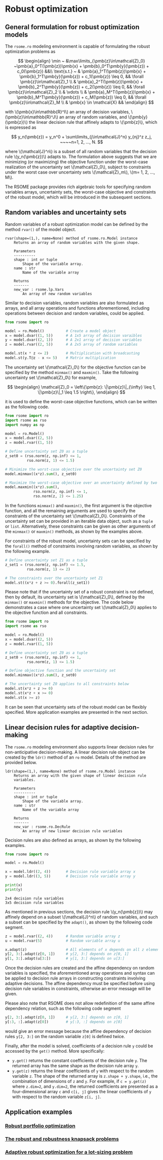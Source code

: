 <script src="https://cdn.mathjax.org/mathjax/latest/MathJax.js?config=TeX-AMS-MML_HTMLorMML" type="text/javascript"></script>

# Robust optimization

## General formulation for robust optimization models <a name="section2.1"></a>

The `rsome.ro` modeling environment is capable of formulating the robust optimization problems as

$$
\begin{align}
\min ~ &\max\limits_{\pmb{z}\in\mathcal{Z}_0} ~\pmb{a}_0^T(\pmb{z})\pmb{x} + \pmb{b}_0^T\pmb{y}(\pmb{z}) + c_0(\pmb{z}) &&\\
\text{s.t.} ~ & \pmb{a}_1^T(\pmb{z})\pmb{x} + \pmb{b}_1^T\pmb{y}(\pmb{z}) + c_1(\pmb{z}) \leq 0, && \forall \pmb{z}\in\mathcal{Z}_1 \\
& \pmb{a}_2^T(\pmb{z})\pmb{x} + \pmb{b}_2^T\pmb{y}(\pmb{z}) + c_2(\pmb{z}) \leq 0, && \forall \pmb{z}\in\mathcal{Z}_2 \\
& \vdots \\
& \pmb{a}_M^T(\pmb{z})\pmb{x} + \pmb{b}_M^T\pmb{y}(\pmb{z}) + c_M(\pmb{z}) \leq 0, && \forall \pmb{z}\in\mathcal{Z}_M \\
& \pmb{x} \in \mathcal{X} &&
\end{align}
$$

with \\(\pmb{x}\in\mathbb{R}^I\\) an array of decision variables, \\(\pmb{z}\in\mathbb{R}^J\\) an array of random variables, and \\(\pmb{y}(\pmb{z})\\) the linear decision rule that affinely adapts to \\(\pmb{z}\\), which is expressed as

$$
y_n(\pmb{z}) = y_n^0 + \sum\limits_{j\in\mathcal{J}^n} y_{nj}^z z_j, ~~~~n=1, 2, ..., N.
$$

where \\(\mathcal{J}^n\\) is a subset of all random variables that the decision rule \\(y_n(\pmb{z})\\) adapts to. The formulation above suggests that we are minimizing (or maximizing) the objective function under the worst-case realization of the uncertainty set \\(\mathcal{Z}_0\\), subject to constraints under the worst case over uncertainty sets \\(\mathcal{Z}_m\\), \\(m= 1, 2, ..., M\\).

The RSOME package provides rich algebraic tools for specifying random variables arrays, uncertainty sets, the worst-case objective and constraints of the robust model, which will be introduced in the subsequent sections.

## Random variables and uncertainty sets <a name="section2.2"></a>

Random variables of a robust optimization model can be defined by the method <code>rvar()</code> of the model object.

```
rvar(shape=(1,), name=None) method of rsome.ro.Model instance
    Returns an array of random variables with the given shape.

    Parameters
    ----------
    shape : int or tuple
        Shape of the variable array.
    name : str
        Name of the variable array

    Returns
    -------
    new_var : rsome.lp.Vars
        An array of new random variables
```

Similar to decision variables, random variables are also formulated as arrays, and all array operations and functions aforementioned, including operations between decision and random variables, could be applied.


```python
from rsome import ro

model = ro.Model()          # Create a model object
x = model.dvar((1, 5))      # A 1x5 array of decision varaibles
y = model.dvar((2, 1))      # A 2x1 array of decision variables
z = model.rvar((2, 5))      # A 2x5 array of random variables

model.st(x * z <= 2)        # Multiplication with broadcasting
model.st(y.T@z - x <= 5)    # Matrix multiplication
```

The uncertainty set \\(\mathcal{Z}_0\\) for the objective function can be specified by the method <code>minmax()</code> and <code>maxmin()</code>. Take the following uncertainty set \\(\mathcal{Z}_0\\) for example,  

$$
\begin{align}
\mathcal{Z}_0 = \left\{\pmb{z}:
\|\pmb{z}\|_{\infty} \leq 1,
\|\pmb{z}\|_1 \leq 1.5  
\right\},
\end{align}
$$

it is used to define the worst-case objective functions, which can be written as the following code.

```python
from rsome import ro
import rsome as rso
import numpy as np

model = ro.Model()          
x = model.dvar((2, 5))      
z = model.rvar((1, 5))    

# Define uncertainty set Z0 as a tuple
z_set0 = (rso.norm(z, np.inf) <= 1,   
          rso.norm(z, 1) <= 1.5)

# Minimize the worst-case objective over the uncertainty set Z0
model.minmax((x*z).sum(), z_set0)    

# Maximize the worst-case objective over an uncertainty defined by two constraints
model.maxmin((x*z).sum(),
             rso.norm(z, np.inf) <= 1,
             rso.norm(z, 2) <= 1.25)
```

In the functions <code>minmax()</code> and <code>maxmin()</code>, the first argument is the objective function, and all the remaining arguments are used to specify the constraints of the uncertainty set \\(\mathcal{Z}_0\\). Constraints of the uncertainty set can be provided in an iterable data object, such as a `tuple` or `list`. Alternatively, these constraints can be given as other arguments of the `minmax()` or `maxmin()` methods, as shown by the examples above.


For constraints of the robust model, uncertainty sets can be specified by the <code>forall()</code> method of constraints involving random variables, as shown by the following example.


```python
# Define uncertainty set Z1 as a tuple
z_set1 = (rso.norm(z, np.inf) <= 1.5,
          rso.norm(z, 1) <= 2)

# The constraints over the uncertainty set Z1
model.st((x*z + z >= 0).forall(z_set1))
```

Please note that if the uncertainty set of a robust constraint is not defined, then by default, its uncertainty set is \\(\mathcal{Z}_0\\), defined by the `minmax()` or `maxmin()` methods for the objective. The code below demonstrates a case where one uncertainty set \\(\mathcal{Z}_0\\) applies to the objective function and all constraints.


```python
from rsome import ro
import rsome as rso

model = ro.Model()          
x = model.dvar((2, 5))      
z = model.rvar((1, 5))    

# Define uncertainty set Z0 as a tuple
z_set0 = (rso.norm(z, np.inf) <= 1,   
          rso.norm(z, 1) <= 1.5)

# Define objective function and the uncertainty set
model.minmax((x*z).sum(), z_set0)  

# The uncertainty set Z0 applies to all constraints below
model.st(x*z + z >= 0)
model.st(x*z + x >= 0)
model.st(x >= z)
```

It can be seen that uncertainty sets of the robust model can be flexibly specified. More application examples are presented in the next section.

## Linear decision rules for adaptive decision-making <a name="section2.3"></a>

The `rsome.ro` modeling environment also supports linear decision rules for non-anticipative decision-making. A linear decision rule object can be created by the `ldr()` method of an `ro` model. Details of the method are provided below.

```
ldr(shape=(1,), name=None) method of rsome.ro.Model instance
    Returns an array with the given shape of linear decision rule
    variables.

    Parameters
    ----------
    shape : int or tuple
        Shape of the variable array.
    name : str
        Name of the variable array

    Returns
    -------
    new_var : rsome.ro.DecRule
        An array of new linear decision rule variables
```

Decision rules are also defined as arrays, as shown by the following examples.

```python
from rsome import ro

model = ro.Model()

x = model.ldr((2, 4))       # Decision rule variable array x
y = model.ldr((3, 5))       # Decision rule variable array y

print(x)
print(y)
```

```
2x4 decision rule variables
3x5 decision rule variables
```

As mentioned in previous sections, the decision rule \\(y_n(\pmb{z})\\) may affinely depend on a subset \\(\mathcal{J}^n\\) of random variables, and such a subset can be specified by the `adapt()`, as shown by the following code segment.

```python
z = model.rvar((2, 4))      # Random variable array z
u = model.rvar(5)           # Random variable array u

x.adapt(z)                  # All elements of x depends on all z elements
y[2, 3:].adapt(z[0, 1])     # y[2, 3:] depends on z[0, 1]
y[1, 3:].adapt(u[3:])       # y[1, 3:] depends on u[3:]
```

Once the decision rules are created and the affine dependency on random variables is specified, the aforementioned array operations and syntax can be applied to decision rule arrays in constructing constraints involving adaptive decisions. The affine dependency must be specified before using decision rule variables in constraints, otherwise an error message will be given.

Please also note that RSOME does not allow redefinition of the same affine dependency relation, such as the following code segment

```python
y[2, 3:].adapt(z[0, 1])     # y[2, 3:] depends on z[0, 1]
y[:3, :].adapt(z[0])        # y[:3, :] depends on z[0]
```

would give an error message because the affine dependency of decision rules `y[2, 3:]` on the random variable `z[0]` is defined twice.

Finally, after the model is solved, coefficients of a decision rule `y` could be accessed by the `get()` method. More specifically:
- `y.get()` returns the constant coefficients of the decision rule `y`. The returned array has the same shape as the decision rule array `y`.
- `y.get(z)` returns the linear coefficients of `y` with respect to the random variable `z`. The shape of the returned array is `z.shape + y.shape`, i.e., the combination of dimensions of `z` and `y`. For example, if `c = y.get(z)` where `z.dim=2`, and `y.dim=2`, the returned coefficients are presented as a four-dimensional array `c` and `c[i, j]` gives the linear coefficients of `y` with respect to the random variable `z[i, j]`.

## Application examples <a name="section2.4"></a>

### [Robust portfolio optimization](example_ro_portfolio)
### [The robust and robustness knapsack problems](example_ro_knapsack)
### [Adaptive robust optimization for a lot-sizing problem](example_ls)
